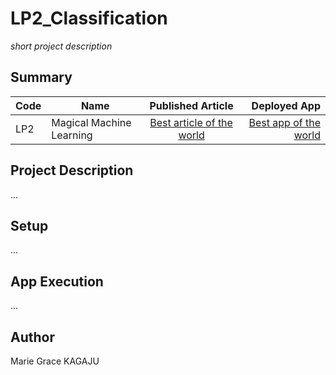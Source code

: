 # LP2_Classification
*short project description*

## Summary
| Code      | Name        | Published Article |  Deployed App |
|-----------|-------------|:-------------:|------:|
| LP2 | Magical Machine Learning |  [Best article of the world](/) | [Best app of the world](/) |

## Project Description
...

## Setup
...

## App Execution
...

## Author
Marie Grace KAGAJU



